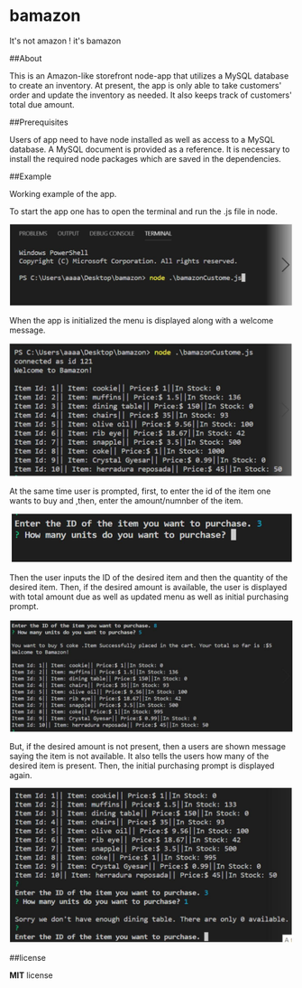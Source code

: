 # bamazon
It's not amazon ! it's bamazon

##About

This is an Amazon-like storefront node-app that utilizes a MySQL database to create an inventory. At present, the app is only able to take customers' order and update the inventory as needed. It also keeps track of customers' total due amount.

##Prerequisites

Users of app need to have node installed as well as access to a MySQL database. A MySQL document is provided as a reference. It is necessary to install the required node packages which are saved in the dependencies. 

##Example

Working example of the app.

To start the app one has to open the terminal and run the .js file in node.

![Image](initialize.JPG)

When the app is initialized the menu is displayed along with a welcome message.

![Image](displayMenu.JPG)


At the same time user is prompted, first, to enter the id of the item one wants to buy and ,then, enter the amount/numnber of the item.

![Image](prompt.JPG)


Then the user inputs the ID of the desired item and then the quantity of the desired item. Then, if the desired amount is available, the user is displayed with total amount due as well as updated menu as well as initial purchasing prompt.

![Image](buy.JPG)

But, if the desired amount is not present, then a users are shown message saying the item is not available. It also tells the users how many of the desired item is present. Then, the initial purchasing prompt is displayed again.

![Image](noBuy.JPG)


##license

**MIT** license
